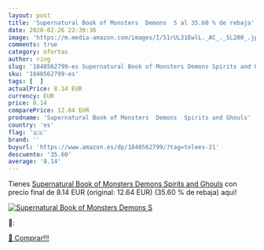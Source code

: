 ```yaml
---
layout: post
title: 'Supernatural Book of Monsters  Demons  S al 35.60 % de rebaja'
date: 2020-02-26 22:39:36
image: 'https://m.media-amazon.com/images/I/51rUL31EwlL._AC_._SL200_.jpg'
comments: true
category: ofertas
author: ring
slug: '1848562799-es Supernatural Book of Monsters Demons Spirits and Ghouls'
sku: '1848562799-es'
tags: [  ]
actualPrice: 8.14 EUR
currency: EUR
price: 8.14
comparePrice: 12.64 EUR
prodname: 'Supernatural Book of Monsters  Demons  Spirits and Ghouls'
country: 'es'
flag: '🇪🇸'
brand: ''
buyurl: 'https://www.amazon.es/dp/1848562799/?tag=tolees-21'
descuento: '35.60'
average: '8.14'
---
```


Tienes [Supernatural Book of Monsters  Demons  Spirits and Ghouls](https://www.amazon.es/dp/1848562799/?tag=tolees-21) con precio final de  8.14 EUR (original: 12.64 EUR) (35.60 %  de rebaja) aqui!

[![Supernatural Book of Monsters  Demons  S](https://m.media-amazon.com/images/I/51rUL31EwlL._AC_._SL200_.jpg)](https://www.amazon.es/dp/1848562799/?tag=tolees-21)

🔎:


[🛒 Comprar!!!](https://www.amazon.es/dp/1848562799/?tag=tolees-21)

